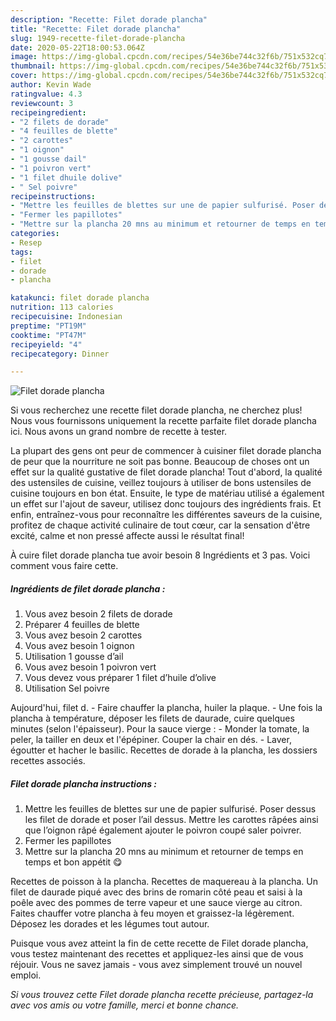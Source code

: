 ```yaml
---
description: "Recette: Filet dorade plancha"
title: "Recette: Filet dorade plancha"
slug: 1949-recette-filet-dorade-plancha
date: 2020-05-22T18:00:53.064Z
image: https://img-global.cpcdn.com/recipes/54e36be744c32f6b/751x532cq70/filet-dorade-plancha-photo-principale-de-la-recette.jpg
thumbnail: https://img-global.cpcdn.com/recipes/54e36be744c32f6b/751x532cq70/filet-dorade-plancha-photo-principale-de-la-recette.jpg
cover: https://img-global.cpcdn.com/recipes/54e36be744c32f6b/751x532cq70/filet-dorade-plancha-photo-principale-de-la-recette.jpg
author: Kevin Wade
ratingvalue: 4.3
reviewcount: 3
recipeingredient:
- "2 filets de dorade"
- "4 feuilles de blette"
- "2 carottes"
- "1 oignon"
- "1 gousse dail"
- "1 poivron vert"
- "1 filet dhuile dolive"
- " Sel poivre"
recipeinstructions:
- "Mettre les feuilles de blettes sur une de papier sulfurisé. Poser dessus les filet de dorade et poser l’ail dessus. Mettre les carottes râpées ainsi que l’oignon râpé également ajouter le poivron coupé saler poivrer."
- "Fermer les papillotes"
- "Mettre sur la plancha 20 mns au minimum et retourner de temps en temps et bon appétit 😋"
categories:
- Resep
tags:
- filet
- dorade
- plancha

katakunci: filet dorade plancha 
nutrition: 113 calories
recipecuisine: Indonesian
preptime: "PT19M"
cooktime: "PT47M"
recipeyield: "4"
recipecategory: Dinner

---
```



![Filet dorade plancha](https://img-global.cpcdn.com/recipes/54e36be744c32f6b/751x532cq70/filet-dorade-plancha-photo-principale-de-la-recette.jpg)

Si vous recherchez une recette filet dorade plancha, ne cherchez plus! Nous vous fournissons uniquement la recette parfaite filet dorade plancha ici. Nous avons un grand nombre de recette à tester.

La plupart des gens ont peur de commencer à cuisiner filet dorade plancha de peur que la nourriture ne soit pas bonne. Beaucoup de choses ont un effet sur la qualité gustative de filet dorade plancha! Tout d'abord, la qualité des ustensiles de cuisine, veillez toujours à utiliser de bons ustensiles de cuisine toujours en bon état. Ensuite, le type de matériau utilisé a également un effet sur l'ajout de saveur, utilisez donc toujours des ingrédients frais. Et enfin, entraînez-vous pour reconnaître les différentes saveurs de la cuisine, profitez de chaque activité culinaire de tout cœur, car la sensation d'être excité, calme et non pressé affecte aussi le résultat final!

<!--inarticleads1-->

À cuire filet dorade plancha tue avoir besoin 8 Ingrédients et 3 pas. Voici comment vous faire cette.

##### Ingrédients de filet dorade plancha :

1. Vous avez besoin 2 filets de dorade
1. Préparer 4 feuilles de blette
1. Vous avez besoin 2 carottes
1. Vous avez besoin 1 oignon
1. Utilisation 1 gousse d’ail
1. Vous avez besoin 1 poivron vert
1. Vous devez vous préparer 1 filet d’huile d’olive
1. Utilisation  Sel poivre


Aujourd&#39;hui, filet d. - Faire chauffer la plancha, huiler la plaque. - Une fois la plancha à température, déposer les filets de daurade, cuire quelques minutes (selon l&#39;épaisseur). Pour la sauce vierge : - Monder la tomate, la peler, la tailler en deux et l&#39;épépiner. Couper la chair en dés. - Laver, égoutter et hacher le basilic. Recettes de dorade à la plancha, les dossiers recettes associés. 

<!--inarticleads2-->

##### Filet dorade plancha instructions :

1. Mettre les feuilles de blettes sur une de papier sulfurisé. Poser dessus les filet de dorade et poser l’ail dessus. Mettre les carottes râpées ainsi que l’oignon râpé également ajouter le poivron coupé saler poivrer.
1. Fermer les papillotes
1. Mettre sur la plancha 20 mns au minimum et retourner de temps en temps et bon appétit 😋


Recettes de poisson à la plancha. Recettes de maquereau à la plancha. Un filet de daurade piqué avec des brins de romarin côté peau et saisi à la poêle avec des pommes de terre vapeur et une sauce vierge au citron. Faites chauffer votre plancha à feu moyen et graissez-la légèrement. Déposez les dorades et les légumes tout autour. 

<!--inarticleads1-->

<p>
Puisque vous avez atteint la fin de cette recette de Filet dorade plancha, vous testez maintenant des recettes et appliquez-les ainsi que de vous réjouir. Vous ne savez jamais - vous avez simplement trouvé un nouvel emploi.
</p>

<p>
<i>Si vous trouvez cette Filet dorade plancha recette précieuse, partagez-la avec vos amis ou votre famille, merci et bonne chance.</i>
</p>
